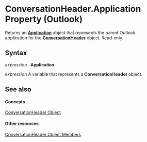 
# ConversationHeader.Application Property (Outlook)

Returns an  **[Application](797003e7-ecd1-eccb-eaaf-32d6ddde8348.md)** object that represents the parent Outlook application for the **[ConversationHeader](5142d5f7-55c1-4d9d-3a11-d25c8763fcb7.md)** object. Read-only.


## Syntax

 _expression_ . **Application**

 _expression_ A variable that represents a **ConversationHeader** object.


## See also


#### Concepts


[ConversationHeader Object](5142d5f7-55c1-4d9d-3a11-d25c8763fcb7.md)
#### Other resources


[ConversationHeader Object Members](c67a23e5-81aa-98dd-493f-f05d169d9fb8.md)
